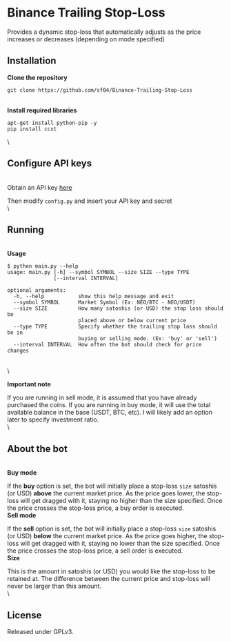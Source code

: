 # Binance Trailing Stop-Loss
Provides a dynamic stop-loss that automatically adjusts as the price increases or decreases (depending on mode specified)



## Installation

**Clone the repository**
```
git clone https://github.com/sf04/Binance-Trailing-Stop-Loss
```
\
**Install required libraries**
```
apt-get install python-pip -y
pip install ccxt
```
\

## Configure API keys
\
Obtain an API key [here](https://www.binance.com/userCenter/createApi.html)

Then modify `config.py` and insert your API key and secret
\
\

## Running
\
**Usage**

```
$ python main.py --help
usage: main.py [-h] --symbol SYMBOL --size SIZE --type TYPE
               [--interval INTERVAL]

optional arguments:
  -h, --help           show this help message and exit
  --symbol SYMBOL      Market Symbol (Ex: NEO/BTC - NEO/USDT)
  --size SIZE          How many satoshis (or USD) the stop loss should be
                       placed above or below current price
  --type TYPE          Specify whether the trailing stop loss should be in
                       buying or selling mode. (Ex: 'buy' or 'sell')
  --interval INTERVAL  How often the bot should check for price changes
```
\
\

**Important note**

If you are running in sell mode, it is assumed that you have already purchased the coins. If you are running in buy mode, it will use the total available balance in the base (USDT, BTC, etc). I will likely add an option later to specify investment ratio.
\
\

## About the bot
\
**Buy mode**

If the **buy** option is set, the bot will initially place a stop-loss `size` satoshis (or USD) **above** the current market price. As the price goes lower, the stop-loss will get dragged with it, staying no higher than the size specified. Once the price crosses the stop-loss price, a buy order is executed.
\
**Sell mode**

If the **sell** option is set, the bot will initially place a stop-loss `size` satoshis (or USD) **below** the current market price. As the price goes higher, the stop-loss will get dragged with it, staying no lower than the size specified. Once the price crosses the stop-loss price, a sell order is executed.
\
**Size**

This is the amount in satoshis (or USD) you would like the stop-loss to be retained at. The difference between the current price and stop-loss will never be larger than this amount.
\
\

## License
Released under GPLv3.
